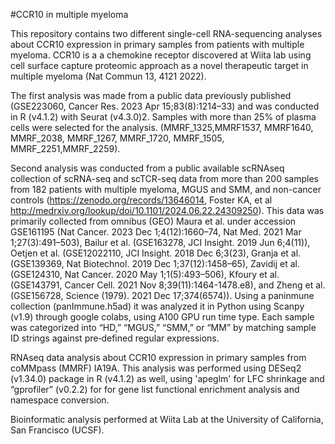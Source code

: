 #CCR10 in multiple myeloma

This repository contains two different single-cell RNA-sequencing analyses about CCR10 expression in primary samples from patients with multiple myeloma. CCR10 is a a chemokine receptor discovered at Wiita lab using cell surface capture proteomic approach as a novel therapeutic target in multiple myeloma (Nat Commun 13, 4121 2022). 

The first analysis was made from a public data previously published (GSE223060, Cancer Res. 2023 Apr 15;83(8):1214–33) and was conducted in R (v4.1.2) with Seurat (v4.3.0)2. Samples with more than 25% of plasma cells were selected for the analysis. (MMRF_1325,MMRF1537,   MMRF1640,   MMRF_2038,   MMRF_1267,   MMRF_1720,   MMRF_1505,   MMRF_2251,MMRF_2259).

Second analysis was conducted from a public available scRNAseq collection of scRNA-seq and scTCR-seq data from more than 200 samples from 182 patients with multiple myeloma, MGUS and SMM, and non-cancer controls (https://zenodo.org/records/13646014, Foster KA, et al http://medrxiv.org/lookup/doi/10.1101/2024.06.22.24309250). This data was primarily collected from  omnibus (GEO) Maura et al. under accession GSE161195 (Nat Cancer. 2023 Dec 1;4(12):1660–74, Nat Med. 2021 Mar 1;27(3):491–503), Bailur et al. (GSE163278, JCI Insight. 2019 Jun 6;4(11)), Oetjen et al. (GSE12022110, JCI Insight. 2018 Dec 6;3(23), Granja et al. (GSE139369, Nat Biotechnol. 2019 Dec 1;37(12):1458–65), Zavidij et al. (GSE124310, Nat Cancer. 2020 May 1;1(5):493–506), Kfoury   et   al.   (GSE143791, Cancer Cell. 2021 Nov 8;39(11):1464-1478.e8),   and   Zheng   et   al.   (GSE156728, Science (1979). 2021 Dec 17;374(6574)).   Using   a   paninmune   collection (panImmune.h5ad) it was analyzed it in Python using Scanpy (v1.9) through google colabs, using A100 GPU run time type. Each sample was categorized into “HD,” “MGUS,” “SMM,” or “MM” by matching sample
ID strings against pre‐defined regular expressions.

RNAseq data analysis about CCR10 expression in primary samples from coMMpass (MMRF) IA19A. This analysis was performed using DESeq2 (v1.34.0) package in R (v4.1.2) as well, using 'apeglm' for LFC shrinkage and “gprofiler” (v0.2.2) for for gene list functional enrichment analysis and namespace conversion. 

Bioinformatic analysis performed at Wiita Lab at the University of California, San Francisco (UCSF). 
